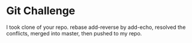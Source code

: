 # Git Challenge
I took clone of your repo. 
rebase add-reverse by add-echo, 
resolved the conflicts,
merged into master, 
then pushed to my repo.
